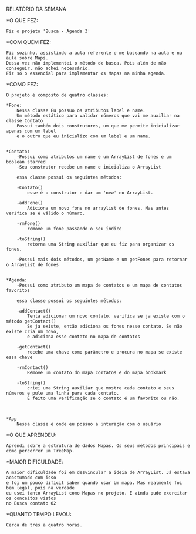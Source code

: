 RELATÓRIO DA SEMANA

*O QUE FEZ:

    Fiz o projeto 'Busca - Agenda 3'

*COM QUEM FEZ:

    Fiz sozinho, assistindo a aula referente e me baseando na aula e na aula sobre Maps. 
    Dessa vez não implementei o método de busca. Pois além de não conseguir, não achei necessário.
    Fiz só o essencial para implementar os Mapas na minha agenda.

*COMO FEZ:

    O projeto é composto de quatro classes:
    
    *Fone:
        Nessa classe Eu possuo os atributos label e name.
        Um método estático para validar números que vai me auxiliar na classe Contato
        Possui também dois construtores, um que me permite inicializar apenas com um label
        e o outro que eu inicializo com um label e um name.
        

    *Contato:
        -Possui como atributos um name e um ArrayList de fones e um boolean starred
        -Seu construtor recebe um name e inicializa o ArrayList

        essa classe possui os seguintes métodos:

        -Contato()
            esse é o construtor e dar um 'new' no ArrayList.
        
        -addFone()
            Adiciona um novo fone no arraylist de fones. Mas antes verifica se é válido o número.
        
        -rmFone()
            remove um fone passando o seu índice

        -toString()
            retorna uma String auxiliar que eu fiz para organizar os fones.

        -Possui mais dois métodos, um getName e um getFones para retornar o ArrayList de fones        
         
    
    *Agenda:
        -Possui como atributo um mapa de contatos e um mapa de contatos favoritos

        essa classe possui os seguintes métodos:

        -addContact()
            Tenta adicionar um novo contato, verifica se ja existe com o método getContact()
            Se ja existe, então adiciona os fones nesse contato. Se não existe cria um novo,
            e adiciona esse contato no mapa de contatos
        
        -getContact()
            recebe uma chave como parâmetro e procura no mapa se existe essa chave

        -rmContact()
            Remove um contato do mapa contatos e do mapa bookmark
        
        -toString()
            criei uma String auxiliar que mostre cada contato e seus números e pule uma linha para cada contato.
            É feito uma verificação se o contato é um favorito ou não.



    *App
        Nessa classe é onde eu possuo a interação com o usuário     

*O QUE APRENDEU:

    Aprendi sobre a estrutura de dados Mapas. Os seus métodos principais e como percorrer um TreeMap.

*MAIOR DIFICULDADE:

    A maior dificuldade foi em desvincular a ideia de ArrayList. Já estava acostumado com isso
    e foi um pouco difícil saber quando usar Um mapa. Mas realmente foi bem legal, pois na verdade
    eu usei tanto ArrayList como Mapas no projeto. E ainda pude exercitar os conceitos vistos
    no Busca contato 02

*QUANTO TEMPO LEVOU:

    Cerca de três a quatro horas.